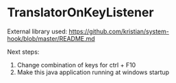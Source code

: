 # TranslatorOnKeyListener

External library used: 
https://github.com/kristian/system-hook/blob/master/README.md

Next steps: 
1. Change combination of keys for ctrl + F10
2. Make this java application running at windows startup

